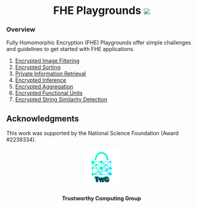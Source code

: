 <h1 align="center">FHE Playgrounds <a href="https://github.com/TrustworthyComputing/FHE-Playgrounds/blob/main/LICENSE"><img src="https://img.shields.io/badge/license-MIT-blue.svg"></a> </h1>


### Overview
Fully Homomorphic Encryption (FHE) Playgrounds offer simple challenges and guidelines to get started with FHE applications.

1. [Encrypted Image Filtering](./image-filtering)
2. [Encrypted Sorting](./sorting)
3. [Private Information Retrieval](./pir)
4. [Encrypted Inference](./inference)
5. [Encrypted Aggregation](./aggregation)
6. [Encrypted Functional Units](./functional-units)
7. [Encrypted String Similarity Detection](./string-similarity)

## Acknowledgments
This work was supported by the National Science Foundation (Award #2239334).

<p align="center">
    <img src="./logos/twc.png" height="20%" width="20%">
</p>
<h4 align="center">Trustworthy Computing Group</h4>
